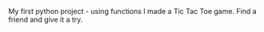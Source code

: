 My first python project - using functions I made a Tic Tac Toe game.
Find a friend and give it a try.
